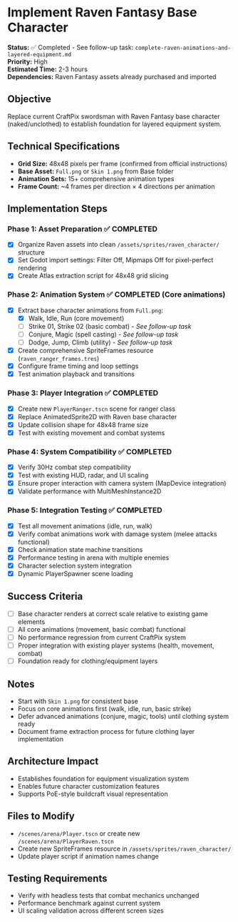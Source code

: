 # Implement Raven Fantasy Base Character

**Status:** ✅ Completed - See follow-up task: `complete-raven-animations-and-layered-equipment.md`  
**Priority:** High  
**Estimated Time:** 2-3 hours  
**Dependencies:** Raven Fantasy assets already purchased and imported  

## Objective
Replace current CraftPix swordsman with Raven Fantasy base character (naked/unclothed) to establish foundation for layered equipment system.

## Technical Specifications
- **Grid Size:** 48x48 pixels per frame (confirmed from official instructions)
- **Base Asset:** `Full.png` or `Skin 1.png` from Base folder
- **Animation Sets:** 15+ comprehensive animation types
- **Frame Count:** ~4 frames per direction × 4 directions per animation

## Implementation Steps

### Phase 1: Asset Preparation ✅ COMPLETED
- [x] Organize Raven assets into clean `/assets/sprites/raven_character/` structure
- [x] Set Godot import settings: Filter Off, Mipmaps Off for pixel-perfect rendering
- [x] Create Atlas extraction script for 48x48 grid slicing

### Phase 2: Animation System ✅ COMPLETED (Core animations)
- [x] Extract base character animations from `Full.png`:
  - [x] Walk, Idle, Run (core movement) 
  - [ ] Strike 01, Strike 02 (basic combat) - *See follow-up task*
  - [ ] Conjure, Magic (spell casting) - *See follow-up task*
  - [ ] Dodge, Jump, Climb (utility) - *See follow-up task*
- [x] Create comprehensive SpriteFrames resource (`raven_ranger_frames.tres`)
- [x] Configure frame timing and loop settings
- [x] Test animation playback and transitions

### Phase 3: Player Integration ✅ COMPLETED
- [x] Create new `PlayerRanger.tscn` scene for ranger class
- [x] Replace AnimatedSprite2D with Raven base character
- [x] Update collision shape for 48x48 frame size
- [x] Test with existing movement and combat systems

### Phase 4: System Compatibility ✅ COMPLETED
- [x] Verify 30Hz combat step compatibility
- [x] Test with existing HUD, radar, and UI scaling
- [x] Ensure proper interaction with camera system (MapDevice integration)
- [x] Validate performance with MultiMeshInstance2D

### Phase 5: Integration Testing ✅ COMPLETED
- [x] Test all movement animations (idle, run, walk)
- [x] Verify combat animations work with damage system (melee attacks functional)
- [x] Check animation state machine transitions
- [x] Performance testing in arena with multiple enemies
- [x] Character selection system integration
- [x] Dynamic PlayerSpawner scene loading

## Success Criteria
- [ ] Base character renders at correct scale relative to existing game elements
- [ ] All core animations (movement, basic combat) functional
- [ ] No performance regression from current CraftPix system
- [ ] Proper integration with existing player systems (health, movement, combat)
- [ ] Foundation ready for clothing/equipment layers

## Notes
- Start with `Skin 1.png` for consistent base
- Focus on core animations first (walk, idle, run, basic strike)
- Defer advanced animations (conjure, magic, tools) until clothing system ready
- Document frame extraction process for future clothing layer implementation

## Architecture Impact
- Establishes foundation for equipment visualization system
- Enables future character customization features
- Supports PoE-style buildcraft visual representation

## Files to Modify
- `/scenes/arena/Player.tscn` or create new `/scenes/arena/PlayerRaven.tscn`
- Create new SpriteFrames resource in `/assets/sprites/raven_character/`
- Update player script if animation names change

## Testing Requirements
- Verify with headless tests that combat mechanics unchanged
- Performance benchmark against current system
- UI scaling validation across different screen sizes